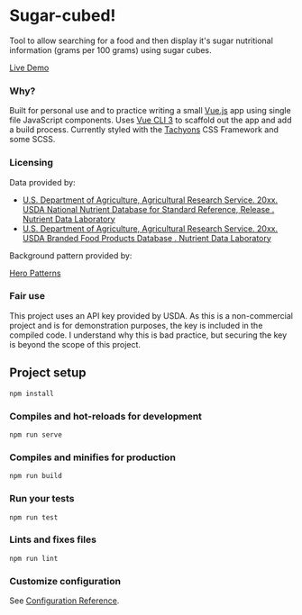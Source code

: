 # Sugar-cubed!

Tool to allow searching for a food and then display it's sugar nutritional information (grams per 100 grams) using sugar cubes.

[Live Demo](https://freemagee.github.io/sugar-cubed/)

### Why?

Built for personal use and to practice writing a small [Vue.js](https://vuejs.org/) app using single file JavaScript components. Uses [Vue CLI 3](https://cli.vuejs.org) to scaffold out the app and add a build process. Currently styled with the [Tachyons](http://tachyons.io/) CSS Framework and some SCSS.

### Licensing

Data provided by:

- [U.S. Department of Agriculture, Agricultural Research Service. 20xx. USDA National Nutrient Database for Standard Reference, Release . Nutrient Data Laboratory](http://www.ars.usda.gov/nutrientdata)
- [U.S. Department of Agriculture, Agricultural Research Service. 20xx. USDA Branded Food Products Database . Nutrient Data Laboratory](http://ndb.nal.usda.gov)

Background pattern provided by:

[Hero Patterns](http://www.heropatterns.com/)

### Fair use

This project uses an API key provided by USDA. As this is a non-commercial project and is for demonstration purposes, the key is included in the compiled code. I understand why this is bad practice, but securing the key is beyond the scope of this project.

## Project setup
```
npm install
```

### Compiles and hot-reloads for development
```
npm run serve
```

### Compiles and minifies for production
```
npm run build
```

### Run your tests
```
npm run test
```

### Lints and fixes files
```
npm run lint
```

### Customize configuration
See [Configuration Reference](https://cli.vuejs.org/config/).
